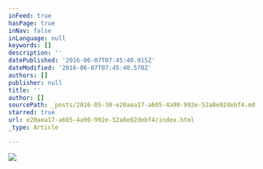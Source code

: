```yaml
---
inFeed: true
hasPage: true
inNav: false
inLanguage: null
keywords: []
description: ''
datePublished: '2016-06-07T07:45:40.915Z'
dateModified: '2016-06-07T07:45:40.570Z'
authors: []
publisher: null
title: ''
author: []
sourcePath: _posts/2016-05-30-e20aea17-a605-4a90-992e-52a8e02debf4.md
starred: true
url: e20aea17-a605-4a90-992e-52a8e02debf4/index.html
_type: Article

---
```

![](https://the-grid-user-content.s3-us-west-2.amazonaws.com/76c1f29c-8567-41e9-8a21-18d8e908048c.jpg)